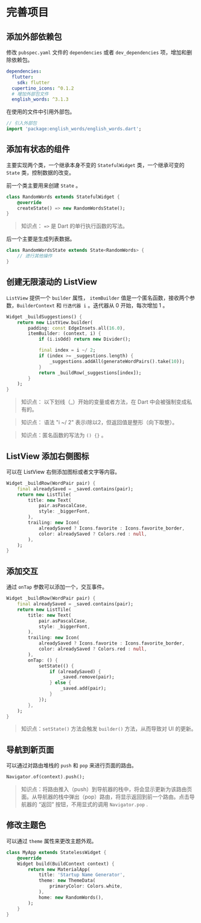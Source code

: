 # 完善项目

## 添加外部依赖包

修改 `pubspec.yaml` 文件的 `dependencies` 或者 `dev_dependencies` 项，增加和删除依赖包。

```yaml
dependencies:
  flutter:
    sdk: flutter
  cupertino_icons: ^0.1.2
  # 增加外部包文件
  english_words: ^3.1.3
```

在使用的文件中引用外部包。

```dart
// 引入外部包
import 'package:english_words/english_words.dart';
```

## 添加有状态的组件

主要实现两个类，一个继承本身不变的 `StatefulWidget` 类，一个继承可变的 `State` 类，控制数据的改变。

前一个类主要用来创建 `State` 。

```dart
class RandomWords extends StatefulWidget {
    @override
    createState() => new RandomWordsState();
}
```

> 知识点： `=>` 是 Dart 的单行执行函数的写法。

后一个主要是生成列表数据。

```dart
class RandomWordsState extends State<RandomWords> {
    // 进行其他操作
}
```

## 创建无限滚动的 ListView

`ListView` 提供一个 `builder` 属性， `itemBuilder` 值是一个匿名函数，接收两个参数，`BuilderContext` 和 `行迭代器 i` 。迭代器从 0 开始，每次增加 1 。

```dart
Widget _buildSuggestions() {
    return new ListView.builder(
        padding: const EdgeInsets.all(16.0),
        itemBuilder: (context, i) {
            if (i.isOdd) return new Divider();

            final index = i ~/ 2;
            if (index >= _suggestions.length) {
                _suggestions.addAll(generateWordPairs().take(10));
            }
            return _buildRow(_suggestions[index]);
        }
    );
}
```

> 知识点： 以下划线（_）开始的变量或者方法，在 Dart 中会被强制变成私有的。

> 知识点： 语法 "i ~/ 2" 表示i除以2，但返回值是整形（向下取整）。

> 知识点：匿名函数的写法为 `() {}` 。

## ListView 添加右侧图标

可以在 ListView 右侧添加图标或者文字等内容。

```dart
Widget _buildRow(WordPair pair) {
    final alreadySaved = _saved.contains(pair);
    return new ListTile(
        title: new Text(
            pair.asPascalCase,
            style: _biggerFont,
        ),
        trailing: new Icon(
            alreadySaved ? Icons.favorite : Icons.favorite_border,
            color: alreadySaved ? Colors.red : null,
        ),
    );
}
```

## 添加交互

通过 `onTap` 参数可以添加一个，交互事件。

```dart
Widget _buildRow(WordPair pair) {
    final alreadySaved = _saved.contains(pair);
    return new ListTile(
        title: new Text(
            pair.asPascalCase,
            style: _biggerFont,
        ),
        trailing: new Icon(
            alreadySaved ? Icons.favorite : Icons.favorite_border,
            color: alreadySaved ? Colors.red : null,
        ),
        onTap: () {
            setState(() {
                if (alreadySaved) {
                    _saved.remove(pair);
                } else {
                    _saved.add(pair);
                }
            });
        },
    );
}
```

> 知识点：`setState()` 方法会触发 `builder()` 方法，从而导致对 UI 的更新。

## 导航到新页面

可以通过对路由堆栈的 `push` 和 `pop` 来进行页面的路由。

```dart
Navigator.of(context).push();
```

> 知识点：将路由推入（push）到导航器的栈中，将会显示更新为该路由页面。从导航器的栈中弹出（pop）路由，将显示返回到前一个路由。点击导航器的 “返回” 按钮，不用显式的调用 `Navigator.pop` .

## 修改主题色

可以通过 `theme` 属性来更改主题外观。

```dart
class MyApp extends StatelessWidget {
    @override
    Widget build(BuildContext context) {
        return new MaterialApp(
            title: 'Startup Name Generator',
            theme: new ThemeData(
                primaryColor: Colors.white,
            ),
            home: new RandomWords(),
        );
    }
}
```
